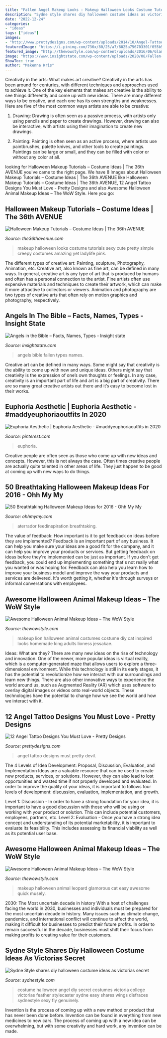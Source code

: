 ```yaml
---
title: "Fallen Angel Makeup Looks : Makeup Halloween Looks Costume Tutorials Sexy Cute Pretty Simple Creepy Costumes Amazing Yet Ladylife Pink"
description: "Sydne style shares diy halloween costume ideas as victorias secret"
date: "2022-12-24"
categories:
- "ideas"
tags: ["ideas"]
images:
- "http://www.prettydesigns.com/wp-content/uploads/2014/10/Angel-Tattoo-for-Women.jpg"
featuredImage: "https://i.pinimg.com/736x/80/25/a7/8025a756703301f055b5b9fadc6e4279.jpg"
featured_image: "http://thewowstyle.com/wp-content/uploads/2016/06/Glamorous-Leopard-Animal-Halloween-Makeup.jpg"
image: "https://www.insightstate.com/wp-content/uploads/2020/08/Fallen-Angels.jpg"
ShowToc: true
author: "Makenna Kris"
---
```



Creativity in the arts: What makes art creative?
Creativity in the arts has been around for centuries, with different techniques and approaches used to achieve it. One of the key elements that makes art creative is the ability to see things differently and come up with new ideas. There are many different ways to be creative, and each one has its own strengths and weaknesses. Here are five of the most common ways artists are able to be creative: 
1. Drawing: Drawing is often seen as a passive process, with artists only using pencils and paper to create drawings. However, drawing can also be interactive, with artists using their imagination to create new drawings.

2. Painting: Painting is often seen as an active process, where artists use paintbrushes, palette knives, and other tools to create paintings. Paintings can be large or small, and they can be filled with color or without any color at all.

	

		
looking for Halloween Makeup Tutorials – Costume Ideas | The 36th AVENUE you've came to the right page. We have 8 Images about Halloween Makeup Tutorials – Costume Ideas | The 36th AVENUE like Halloween Makeup Tutorials – Costume Ideas | The 36th AVENUE, 12 Angel Tattoo Designs You Must Love - Pretty Designs and also Awesome Halloween Animal Makeup Ideas – The WoW Style. Here you go:
		
    
## Halloween Makeup Tutorials – Costume Ideas | The 36th AVENUE

<img loading=lazy src="https://www.the36thavenue.com/wp-content/uploads/2017/08/makeup5.jpg" onerror="this.onerror=null;this.src='https://tse3.mm.bing.net/th?id=OIP.7wFAWyulzOUHosLKUFtAYgHaLG&amp;pid=15.1';" alt="Halloween Makeup Tutorials – Costume Ideas | The 36th AVENUE">

_Source: the36thavenue.com_

>makeup halloween looks costume tutorials sexy cute pretty simple creepy costumes amazing yet ladylife pink. 

	

The different types of creative art: Painting, sculpture, Photography, Animation, etc.
Creative art, also known as fine art, can be defined in many ways. In general, creative art is any type of art that is produced by humans and often has a personal connection to the artist. Fine artists often use expensive materials and techniques to create their artwork, which can make it more attractive to collectors or viewers. Animation and photography are two types of creative arts that often rely on motion graphics and photography, respectively.

    
## Angels In The Bible – Facts, Names, Types - Insight State

<img loading=lazy src="https://www.insightstate.com/wp-content/uploads/2020/08/Fallen-Angels.jpg" onerror="this.onerror=null;this.src='https://tse1.mm.bing.net/th?id=OIP.UNV39CzANLO_qfM6EiqtxwHaHa&amp;pid=15.1';" alt="Angels in the Bible – Facts, Names, Types - Insight state">

_Source: insightstate.com_

>angels bible fallen types names. 

	

Creative art can be defined in many ways. Some might say that creativity is the ability to come up with new and unique ideas. Others might say that creativity is the expression of one’s own thoughts or feelings. In any case, creativity is an important part of life and art is a big part of creativity. There are so many great creative artists out there and it’s easy to become lost in their works.

    
## Euphoria Aesthetic | Euphoria Aesthetic - #maddyeuphoriaoutfits In 2020

<img loading=lazy src="https://i.pinimg.com/736x/80/25/a7/8025a756703301f055b5b9fadc6e4279.jpg" onerror="this.onerror=null;this.src='https://tse2.mm.bing.net/th?id=OIP.nII3RAkOL1_Gk--yKaFy0AHaNL&amp;pid=15.1';" alt="Euphoria Aesthetic | Euphoria Aesthetic - #maddyeuphoriaoutfits in 2020">

_Source: pinterest.com_

>euphoria. 

	

Creative people are often seen as those who come up with new ideas and concepts. However, this is not always the case. Often times creative people are actually quite talented in other areas of life. They just happen to be good at coming up with new ways to do things.

    
## 50 Breathtaking Halloween Makeup Ideas For 2016 - Ohh My My

<img loading=lazy src="https://www.ohhmymy.com/wp-content/uploads/2016/06/Awesome-Halloween-Makeup.jpg" onerror="this.onerror=null;this.src='https://tse3.mm.bing.net/th?id=OIP.h914MszO7UtITj0ZbZU1rgHaLu&amp;pid=15.1';" alt="50 Breathtaking Halloween Makeup Ideas for 2016 - Ohh My My">

_Source: ohhmymy.com_

>aterrador feedinspiration breathtaking. 

	

The value of feedback: How important is it to get feedback on ideas before they are implemented?
Feedback is an important part of any business. It can help you make sure your ideas are a good fit for the company, and it can help you improve your products or services. But getting feedback on ideas before they're implemented can be just as important. If you don't get feedback, you could end up implementing something that's not really what you wanted or was hoping for. Feedback can also help you learn how to improve your business model and improve the way your products and services are delivered. It's worth getting it, whether it's through surveys or informal conversations with employees.

    
## Awesome Halloween Animal Makeup Ideas – The WoW Style

<img loading=lazy src="http://thewowstyle.com/wp-content/uploads/2016/06/Lion-Animal-Halloween-Makeup.jpg" onerror="this.onerror=null;this.src='https://tse4.mm.bing.net/th?id=OIP.BZdMCXNcw8ZaXZ13hk9BKgHaLH&amp;pid=15.1';" alt="Awesome Halloween Animal Makeup Ideas – The WoW Style">

_Source: thewowstyle.com_

>makeup lion halloween animal costumes costume diy cat inspired looks homemade king adults lioness jessakae. 

	

Ideas: What are they?
There are many new ideas on the rise of technology and innovation. One of the newer, more popular ideas is virtual reality, which is a computer-generated maze that allows users to explore a three-dimensional environment. While this technology is still in its early stages, it has the potential to revolutionize how we interact with our surroundings and learn new things. There are also other innovative ways to experience the world around us, such as Augmented Reality (AR) which uses software to overlay digital images or videos onto real-world objects. These technologies have the potential to change how we see the world and how we interact with it.

    
## 12 Angel Tattoo Designs You Must Love - Pretty Designs

<img loading=lazy src="http://www.prettydesigns.com/wp-content/uploads/2014/10/Angel-Tattoo-for-Women.jpg" onerror="this.onerror=null;this.src='https://tse4.mm.bing.net/th?id=OIP.nP8hbihA_eX-Vop3xGd53AHaLi&amp;pid=15.1';" alt="12 Angel Tattoo Designs You Must Love - Pretty Designs">

_Source: prettydesigns.com_

>angel tattoo designs must pretty devil. 

	

The 4 Levels of Idea Development: Proposal, Discussion, Evaluation, and Implementation
Ideas are a valuable resource that can be used to create new products, services, or solutions. However, they can also lead to lost opportunities and wasted time if not properly developed and evaluated.
In order to improve the quality of your ideas, it is important to follows four levels of development: discussion, evaluation, implementation, and growth.

Level 1: Discussion - In order to have a strong foundation for your idea, it is important to have a good discussion with those who will be using or working with your product or solution. This can include potential customers, employees, partners, etc. Level 2: Evaluation - Once you have a strong idea concept and understanding of its potential marketability, it is important to evaluate its feasibility. This includes assessing its financial viability as well as its potential user base.

    
## Awesome Halloween Animal Makeup Ideas – The WoW Style

<img loading=lazy src="http://thewowstyle.com/wp-content/uploads/2016/06/Glamorous-Leopard-Animal-Halloween-Makeup.jpg" onerror="this.onerror=null;this.src='https://tse2.mm.bing.net/th?id=OIP.uyIsTscvzzaEH79mPfvGoQHaJX&amp;pid=15.1';" alt="Awesome Halloween Animal Makeup Ideas – The WoW Style">

_Source: thewowstyle.com_

>makeup halloween animal leopard glamorous cat easy awesome quick musely. 

	

2030: The Most uncertain decade in history
With a host of challenges facing the world in 2030, businesses and individuals must be prepared for the most uncertain decade in history. Many issues such as climate change, pandemics, and international conflict will continue to affect the world, making it difficult for businesses to predict their future profits. In order to remain successful in the decade, businesses must shift their focus from making profits to creating value for their customers.

    
## Sydne Style Shares Diy Halloween Costume Ideas As Victorias Secret

<img loading=lazy src="http://www.sydnestyle.com/wp-content/uploads/2017/10/Sydne-Style-shares-diy-halloween-costume-ideas-as-victorias-secret-angel-588x800.jpg" onerror="this.onerror=null;this.src='https://tse2.mm.bing.net/th?id=OIP.7fE10WcWwIqyMeVCx_ApqAHaKE&amp;pid=15.1';" alt="Sydne Style shares diy halloween costume ideas as victorias secret">

_Source: sydnestyle.com_

>costume halloween angel diy secret costumes victoria college victorias feather stylecaster sydne easy shares wings disfraces sydnestyle sexy fly genuinely. 

	

Invention is the process of coming up with a new method or product that has never been done before. Invention can be found in everything from new medicines to new cars. The process of coming up with a new idea can be overwhelming, but with some creativity and hard work, any invention can be made.


